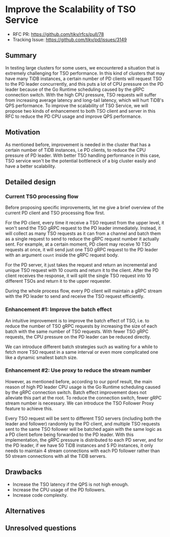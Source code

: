 # Improve the Scalability of TSO Service

- RFC PR: https://github.com/tikv/rfcs/pull/78
- Tracking Issue: https://github.com/tikv/pd/issues/3149

## Summary

In testing large clusters for some users, we encountered a situation that is
extremely challenging for TSO performance. In this kind of clusters that may
have many TiDB instances, a certain number of PD clients will request TSO to
the PD leader concurrently, and this puts a lot of CPU pressure on the PD leader
because of the Go Runtime scheduling caused by the gRPC connection switch. With
the high CPU pressure, TSO requests will suffer from increasing average latency
and long-tail latency, which will hurt TiDB's QPS performance. To improve the
scalability of TSO Service, we will propose two kinds of enhancement to both TSO
client and server in this RFC to reduce the PD CPU usage and improve QPS performance.

## Motivation

As mentioned before, improvement is needed in the cluster that has a certain number
of TiDB instances, i.e PD clients, to reduce the CPU pressure of PD leader. With
better TSO handling performance in this case, TSO service won't be the potential
bottleneck of a big cluster easily and have a better scalability.

## Detailed design

### Current TSO processing flow

Before proposing specific improvements, let me give a brief overview of the current
PD client and TSO processing flow first.

For the PD client, every time it receive a TSO request from the upper level, it won't
send the TSO gRPC request to the PD leader immediately. Instead, it will collect as
many TSO requests as it can from a channel and batch them as a single request to
send to reduce the gRPC request number it actually sent. For example, at a certain
moment, PD client may receive 10 TSO requests at once, it will send just one TSO gRPC
request to the PD leader with an argument `count` inside the gRPC request body.

For the PD server, it just takes the request and return an incremental and unique TSO
request with 10 counts and return it to the client. After the PD client receives the
response, it will split the single TSO request into 10 different TSOs and return it to
the upper requester.

During the whole process flow, every PD client will maintain a gRPC stream with the PD
leader to send and receive the TSO request efficiently.

### Enhancement #1: Improve the batch effect

An intuitive improvement is to improve the batch effect of TSO, i.e. to reduce the number
of TSO gRPC requests by increasing the size of each batch with the same number of TSO requests.
With fewer TSO gRPC requests, the CPU pressure on the PD leader can be reduced directly.

We can introduce different batch strategies such as waiting for a while to fetch more TSO request
in a same interval or even more complicated one like a dynamic smallest batch size.

### Enhancement #2: Use proxy to reduce the stream number

However, as mentioned before, according to our pprof result, the main reason of high PD leader
CPU usage is the Go Runtime scheduling caused by the gRPC connection switch. Batch effect
improvement does not alleviate this part at the root. To reduce the connection switch,
fewer gRPC stream number is necessary. We can introduce the TSO Follower Proxy feature
to achieve this.

Every TSO request will be sent to different TSO servers (including both the leader and follower)
randomly by the PD client, and multiple TSO requests sent to the same TSO follower will be
batched again with the same logic as a PD client before being forwarded to the PD leader.
With this implementation, the gRPC pressure is distributed to each PD server, and for the
PD leader, if we have 50 TiDB instances and 5 PD instances, it only needs to maintain 4
stream connections with each PD follower rather than 50 stream connections with all the TiDB
servers.

## Drawbacks

- Increase the TSO latency if the QPS is not high enough.
- Increase the CPU usage of the PD followers.
- Increase code complexity.

## Alternatives

## Unresolved questions
